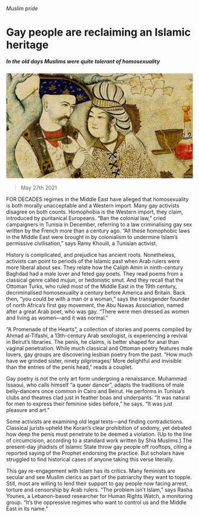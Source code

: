 ###### Muslim pride

# Gay people are reclaiming an Islamic heritage 

##### In the old days Muslims were quite tolerant of homosexuality 

![image](images/20210529_MAP003_0.jpg) 

> May 27th 2021 

FOR DECADES regimes in the Middle East have alleged that homosexuality is both morally unacceptable and a Western import. Many gay activists disagree on both counts. Homophobia is the Western import, they claim, introduced by puritanical Europeans. “Ban the colonial law,” cried campaigners in Tunisia in December, referring to a law criminalising gay sex written by the French more than a century ago. “All these homophobic laws in the Middle East were brought in by colonialism to undermine Islam’s permissive civilisation,” says Ramy Khouili, a Tunisian activist.

History is complicated, and prejudice has ancient roots. Nonetheless, activists can point to periods of the Islamic past when Arab rulers were more liberal about sex. They relate how the Caliph Amin in ninth-century Baghdad had a male lover and feted gay poets. They read poems from a classical genre called mujun, or hedonistic smut. And they recall that the Ottoman Turks, who ruled most of the Middle East in the 19th century, decriminalised homosexuality a century before America and Britain. Back then, “you could be with a man or a woman,” says the transgender founder of north Africa’s first gay movement, the Abu Nawas Association, named after a great Arab poet, who was gay. “There were men dressed as women and living as women—and it was normal.”


“A Promenade of the Hearts”, a collection of stories and poems compiled by Ahmad al-Tifashi, a 13th-century Arab sexologist, is experiencing a revival in Beirut’s libraries. The penis, he claims, is better shaped for anal than vaginal penetration. While much classical and Ottoman poetry features male lovers, gay groups are discovering lesbian poetry from the past. “How much have we grinded sister, ninety pilgrimages/ More delightful and invisible than the entries of the penis head,” reads a couplet.

Gay poetry is not the only art form undergoing a renaissance. Muhammad Issaoui, who calls himself “a queer dancer”, adapts the traditions of male belly-dancers once common in Cairo and Beirut. He performs in Tunisia’s clubs and theatres clad just in feather boas and underpants. “It was natural for men to express their feminine sides before,” he says. “It was just pleasure and art.”

Some activists are examining old legal texts—and finding contradictions. Classical jurists upheld the Koran’s clear prohibition of sodomy, yet debated how deep the penis must penetrate to be deemed a violation. (Up to the line of circumcision, according to a standard work written by Shia Muslims.) The present-day jihadists of Islamic State throw gay people off rooftops, citing a reported saying of the Prophet endorsing the practice. But scholars have struggled to find historical cases of anyone taking this verse literally.

This gay re-engagement with Islam has its critics. Many feminists are secular and see Muslim clerics as part of the patriarchy they want to topple. Still, most are willing to lend their support to gay people now facing arrest, torture and censorship by Arab rulers. “The problem isn’t Islam,” says Rasha Younes, a Lebanon-based researcher for Human Rights Watch, a monitoring group. “It’s the oppressive regimes who want to control us and the Middle East in its name.”

